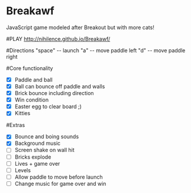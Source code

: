 # Breakawf

  JavaScript game modeled after Breakout but with more cats!
  
#PLAY
  http://nihilence.github.io/Breakawf/

#Directions
  "space" -- launch
  "a" -- move paddle left
  "d" -- move paddle right

#Core functionality  
  - [X] Paddle and ball
  - [X] Ball can bounce off paddle and walls
  - [X] Brick bounce including direction
  - [X] Win condition
  - [X] Easter egg to clear board ;)
  - [X] Kitties

#Extras
  - [X] Bounce and boing sounds
  - [X] Background music
  - [ ] Screen shake on wall hit
  - [ ] Bricks explode
  - [ ] Lives + game over
  - [ ] Levels
  - [ ] Allow paddle to move before launch
  - [ ] Change music for game over and win
